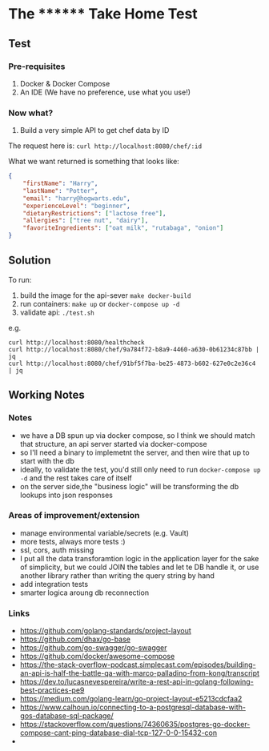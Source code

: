 # The ****** Take Home Test

## Test

### Pre-requisites

1. Docker & Docker Compose
2. An IDE (We have no preference, use what you use!)


### Now what?

1. Build a very simple API to get chef data by ID

The request here is: `curl http://localhost:8080/chef/:id`

What we want returned is something that looks like:

```json
{
    "firstName": "Harry",
    "lastName": "Potter",
    "email": "harry@hogwarts.edu",
    "experienceLevel": "beginner",
    "dietaryRestrictions": ["lactose free"],
    "allergies": ["tree nut", "dairy"],
    "favoriteIngredients": ["oat milk", "rutabaga", "onion"]
}
```

## Solution

To run:

1. build the image for the api-sever `make docker-build`
2. run containers: `make up` or `docker-compose up -d`
3. validate api: `./test.sh`

e.g.

```
curl http://localhost:8080/healthcheck
curl http://localhost:8080/chef/9a784f72-b8a9-4460-a630-0b61234c87bb | jq
curl http://localhost:8080/chef/91bf5f7ba-be25-4873-b602-627e0c2e36c4 | jq
```

## Working Notes

### Notes

- we have a DB spun up via docker compose, so I think we should match that structure, an api server started via docker-compose
- so I'll need a binary to implemetnt the server, and then wire that up to start with the db
- ideally, to validate the test, you'd still only need to run `docker-compose up -d` and the rest takes care of itself
- on the server side,the "business logic" will be transforming the db lookups into json responses

### Areas of improvement/extension

- manage environmental variable/secrets (e.g. Vault)
- more tests, always more tests :)
- ssl, cors, auth missing
- I put all the data transforamtion logic in the application layer for the sake of simplicity, but we could JOIN the tables and let te DB handle it, or use another library rather than writing the query string by hand
- add integration tests
- smarter logica aroung db reconnection

### Links

- https://github.com/golang-standards/project-layout
- https://github.com/dhax/go-base
- https://github.com/go-swagger/go-swagger
- https://github.com/docker/awesome-compose
- https://the-stack-overflow-podcast.simplecast.com/episodes/building-an-api-is-half-the-battle-qa-with-marco-palladino-from-kong/transcript
- https://dev.to/lucasnevespereira/write-a-rest-api-in-golang-following-best-practices-pe9
- https://medium.com/golang-learn/go-project-layout-e5213cdcfaa2
- https://www.calhoun.io/connecting-to-a-postgresql-database-with-gos-database-sql-package/
- https://stackoverflow.com/questions/74360635/postgres-go-docker-compose-cant-ping-database-dial-tcp-127-0-0-15432-con
- 

